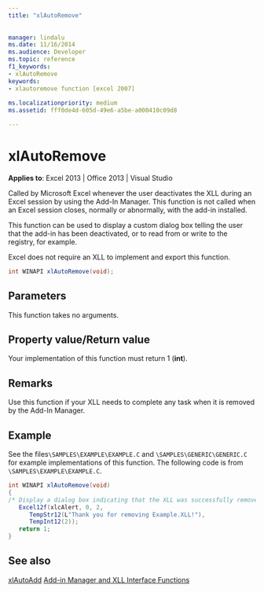 ```yaml
---
title: "xlAutoRemove"
 
 
manager: lindalu
ms.date: 11/16/2014
ms.audience: Developer
ms.topic: reference
f1_keywords:
- xlAutoRemove
keywords:
- xlautoremove function [excel 2007]
 
ms.localizationpriority: medium
ms.assetid: fff0de4d-605d-49e6-a5be-a000410c09d8

---
```


# xlAutoRemove

 **Applies to**: Excel 2013 | Office 2013 | Visual Studio
  
Called by Microsoft Excel whenever the user deactivates the XLL during an Excel session by using the Add-In Manager. This function is not called when an Excel session closes, normally or abnormally, with the add-in installed.
  
This function can be used to display a custom dialog box telling the user that the add-in has been deactivated, or to read from or write to the registry, for example.
  
Excel does not require an XLL to implement and export this function.
  
```cs
int WINAPI xlAutoRemove(void);
```

## Parameters

This function takes no arguments.
  
## Property value/Return value

Your implementation of this function must return 1 (**int**).
  
## Remarks

Use this function if your XLL needs to complete any task when it is removed by the Add-In Manager.
  
## Example

See the files`\SAMPLES\EXAMPLE\EXAMPLE.C` and `\SAMPLES\GENERIC\GENERIC.C` for example implementations of this function. The following code is from `\SAMPLES\EXAMPLE\EXAMPLE.C`.
  
```cs
int WINAPI xlAutoRemove(void)
{
/* Display a dialog box indicating that the XLL was successfully removed */
   Excel12f(xlcAlert, 0, 2,
      TempStr12(L"Thank you for removing Example.XLL!"),
      TempInt12(2));
   return 1;
}
```

## See also

[xlAutoAdd](xlautoadd.md)
[Add-in Manager and XLL Interface Functions](add-in-manager-and-xll-interface-functions.md)
